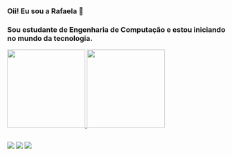 ### Oii! Eu sou a Rafaela 👋
### Sou estudante de Engenharia de Computação e estou iniciando no mundo da tecnologia.


 <div>
  <a href="https://github.com/rlorenzeto">
  <img height="180em" src="https://github-readme-stats.vercel.app/api?username=rlorenzeto&show_icons=true&theme=radical&include_all_commits=true&count_private=true"/>
  <img height="180em" src="https://github-readme-stats.vercel.app/api/top-langs/?username=rlorenzeto&layout=compact&langs_count=7&theme=radical"/>
</div>
  
  ##
  
 <div>
  <a href="https://instagram.com/rlorenzetto" target="_blank"><img src="https://img.shields.io/badge/-Instagram-%23E4405F?style=for-the-badge&logo=instagram&logoColor=white" target="_blank"></a>
  <a href = "mailto:rlorenzetto93@gmail.com"><img src="https://img.shields.io/badge/-Gmail-%23333?style=for-the-badge&logo=gmail&logoColor=white" target="_blank"></a>
  <a href="https://www.linkedin.com/in/rafaela-lorenzeto-b285b8214/" target="_blank"><img src="https://img.shields.io/badge/-LinkedIn-%230077B5?style=for-the-badge&logo=linkedin&logoColor=white" target="_blank"></a> 

